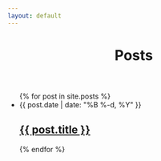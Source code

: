 ```yaml
---
layout: default
---
```

<div class="post-list">
	<header class="post-header">
		<h1 class="post-title">Posts</h1>
	</header>
	<ul>
	  {% for post in site.posts %}
	    <li>
	      <span class="post-meta">{{ post.date | date: "%B %-d, %Y" }}</span>
	      <h2>
	        <a class="post-link" href="{{ post.url | prepend: site.baseurl }}">{{ post.title }}</a>
	      </h2>
	    </li>
	  {% endfor %}
	</ul>
</div>

